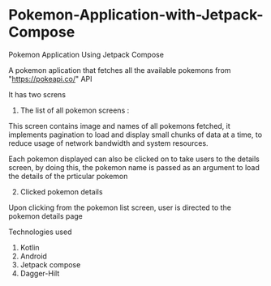 # Pokemon-Application-with-Jetpack-Compose

Pokemon Application Using Jetpack Compose

A pokemon aplication that fetches all the available pokemons from "https://pokeapi.co/" API

It has two screns 

1. The list of all pokemon screens : 

This screen contains image and names of all pokemons fetched, it implements pagination to load and display small chunks of data at a time, to
reduce usage of network bandwidth and system resources.

Each pokemon displayed can also be clicked on to take users to the details screen, by doing this, the pokemon name is passed as an argument to load the details
of the prticular pokemon

2. Clicked pokemon details

Upon clicking from the pokemon list screen, user is directed to the pokemon details page

Technologies used
1. Kotlin
2. Android
3. Jetpack compose
4. Dagger-Hilt
